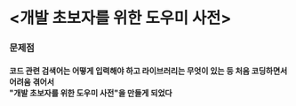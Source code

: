 #  <개발 초보자를 위한 도우미 사전>

<h3>문제점</h3>

<h4>코드 관련 검색어는 어떻게 입력해야 하고 라이브러리는 무엇이 있는 등 처음 코딩하면서 어려움 겪어서 
 <br> "개발 초보자를 위한 도우미 사전"을 만들게 되었다 </h4>
